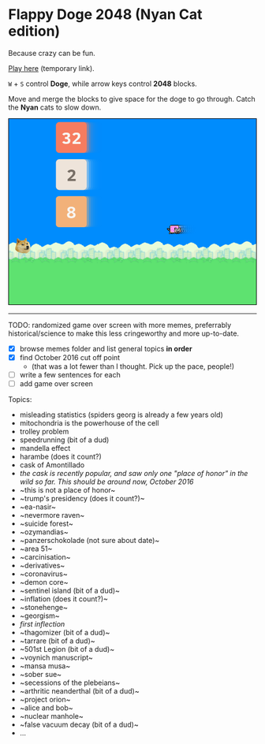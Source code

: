 Flappy Doge 2048 (Nyan Cat edition)
===================================

Because crazy can be fun.

[Play here](http://rawgithub.com/boppreh/flappy_doge_2048/master/flappy_doge_2048.html) (temporary link).

`W` + `S` control **Doge**, while arrow keys control **2048** blocks.

Move and merge the blocks to give space for the doge to go through. Catch the **Nyan** cats to slow down.

![Game screenshot](https://raw.githubusercontent.com/boppreh/flappy_doge_2048/master/screenshot.png)

---

TODO: randomized game over screen with more memes, preferrably historical/science to make this less cringeworthy and more up-to-date.

- [x] browse memes folder and list general topics **in order**
- [x] find October 2016 cut off point
    - (that was a lot fewer than I thought. Pick up the pace, people!)
- [ ] write a few sentences for each
- [ ] add game over screen

Topics:

- misleading statistics (spiders georg is already a few years old)
- mitochondria is the powerhouse of the cell
- trolley problem
- speedrunning (bit of a dud)
- mandella effect
- harambe (does it count?)
- cask of Amontillado
- _the cask is recently popular, and saw only one "place of honor" in the wild so far. This should be around now, October 2016_
- ~this is not a place of honor~
- ~trump's presidency (does it count?)~
- ~ea-nasir~
- ~nevermore raven~
- ~suicide forest~
- ~ozymandias~
- ~panzerschokolade (not sure about date)~
- ~area 51~
- ~carcinisation~
- ~derivatives~
- ~coronavirus~
- ~demon core~
- ~sentinel island (bit of a dud)~
- ~inflation (does it count?)~
- ~stonehenge~
- ~georgism~
- _first inflection_
- ~thagomizer (bit of a dud)~
- ~tarrare  (bit of a dud)~
- ~501st Legion (bit of a dud)~
- ~voynich manuscript~
- ~mansa musa~
- ~sober sue~
- ~secessions of the plebeians~
- ~arthritic neanderthal  (bit of a dud)~
- ~project orion~
- ~alice and bob~
- ~nuclear manhole~
- ~false vacuum decay (bit of a dud)~
- ...
